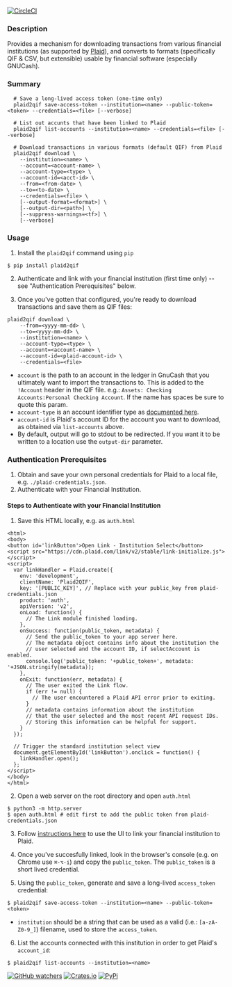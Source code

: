[![CircleCI](https://img.shields.io/circleci/project/github/ebridges/plaid2qif.svg?style=flat-square)](https://circleci.com/gh/ebridges/plaid2qif)

### Description

Provides a mechanism for downloading transactions from various financial institutions (as supported by [Plaid](https://www.plaid.com)), and converts to formats (specifically QIF & CSV, but extensible) usable by financial software (especially GNUCash).

### Summary

```
  # Save a long-lived access token (one-time only)
  plaid2qif save-access-token --institution=<name> --public-token=<token> --credentials=<file> [--verbose]

  # List out accunts that have been linked to Plaid
  plaid2qif list-accounts --institution=<name> --credentials=<file> [--verbose]

  # Download transactions in various formats (default QIF) from Plaid
  plaid2qif download \
    --institution=<name> \
    --account=<account-name> \
    --account-type=<type> \
    --account-id=<acct-id> \
    --from=<from-date> \
    --to=<to-date> \
    --credentials=<file> \
    [--output-format=<format>] \
    [--output-dir=<path>] \
    [--suppress-warnings=<tf>] \
    [--verbose]
```

### Usage

1. Install the `plaid2qif` command using `pip`

```
$ pip install plaid2qif
```

2. Authenticate and link with your financial institution (first time only) -- see "Authentication Prerequisites" below.

3. Once you've gotten that configured, you're ready to download transactions and save them as QIF files:

```
plaid2qif download \
    --from=<yyyy-mm-dd> \
    --to=<yyyy-mm-dd> \
    --institution=<name> \
    --account-type=<type> \
    --account=<account-name> \
    --account-id=<plaid-account-id> \
    --credentials=<file>
```

  * `account` is the path to an account in the ledger in GnuCash that you ultimately want to import the transactions to.  This is added to the `!Account` header in the QIF file.  e.g.: `Assets: Checking Accounts:Personal Checking Account`.  If the name has spaces be sure to quote this param.
  * `account-type` is an account identifier type as [documented here](https://github.com/Gnucash/gnucash/blob/cdb764fec525642bbe85dd5a0a49ec967c55f089/gnucash/import-export/qif-imp/file-format.txt#L23).
  * `account-id` is Plaid's account ID for the account you want to download, as obtained via `list-accounts` above.
  * By default, output will go to stdout to be redirected.  If you want it to be written to a location use the `output-dir` parameter.

### Authentication Prerequisites

1. Obtain and save your own personal credentials for Plaid to a local file, e.g. `./plaid-credentials.json`.
2. Authenticate with your Financial Institution.

#### Steps to Authenticate with your Financial Institution

1. Save this HTML locally, e.g. as `auth.html`

```
<html>
<body>
<button id='linkButton'>Open Link - Institution Select</button>
<script src="https://cdn.plaid.com/link/v2/stable/link-initialize.js"></script>
<script>
  var linkHandler = Plaid.create({
    env: 'development',
    clientName: 'Plaid2QIF',
    key: '[PUBLIC_KEY]', // Replace with your public_key from plaid-credentials.json
    product: 'auth',
    apiVersion: 'v2',
    onLoad: function() {
      // The Link module finished loading.
    },
    onSuccess: function(public_token, metadata) {
      // Send the public_token to your app server here.
      // The metadata object contains info about the institution the
      // user selected and the account ID, if selectAccount is enabled.
      console.log('public_token: '+public_token+', metadata: '+JSON.stringify(metadata));
    },
    onExit: function(err, metadata) {
      // The user exited the Link flow.
      if (err != null) {
        // The user encountered a Plaid API error prior to exiting.
      }
      // metadata contains information about the institution
      // that the user selected and the most recent API request IDs.
      // Storing this information can be helpful for support.
    }
  });

  // Trigger the standard institution select view
  document.getElementById('linkButton').onclick = function() {
    linkHandler.open();
  };
</script>
</body>
</html>
```

2. Open a web server on the root directory and open `auth.html`

```
$ python3 -m http.server
$ open auth.html # edit first to add the public token from plaid-credentials.json
```

3. Follow [instructions here](https://plaid.com/docs/quickstart/#creating-items-with-link-and-the-api) to use the UI to link your financial institution to Plaid.

4. Once you've succesfully linked, look in the browser's console (e.g. on Chrome use `⌘-⌥-i`) and copy the `public_token`.  The `public_token` is a short lived credential.

5. Using the `public_token`, generate and save a long-lived `access_token` credential:

```
$ plaid2qif save-access-token --institution=<name> --public-token=<token>
```

  * `institution` should be a string that can be used as a valid (i.e.: `[a-zA-Z0-9_]`) filename, used to store the `access_token`.

6. List the accounts connected with this institution in order to get Plaid's `account_id`:

```
$ plaid2qif list-accounts --institution=<name>
```

[![GitHub watchers](https://img.shields.io/github/watchers/badges/shields.svg?style=social&label=Watch&style=flat-square)]()
[![Crates.io](https://img.shields.io/crates/l/rustc-serialize.svg?style=flat-square)]()
[![PyPi](https://img.shields.io/pypi/v/nine.svg?style=flat-square)]()
